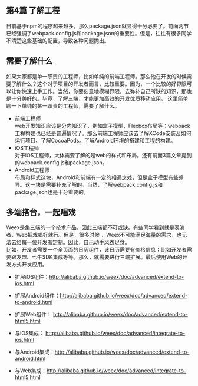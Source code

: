 ## 第4篇 了解工程 
目前基于npm的程序越来越多，那么package.json就显得十分必要了。前面两节已经强调了webpack.config.js和package.json的重要性。但是，往往有很多同学不清楚这些基础的配置，导致各种问题抛出。             

## 需要了解什么    
如果大家都是单一职责的工程师，比如单纯的前端工程师。那么他在开发的时候需要了解什么？这个对于项目的开发者而言，比较重要。因为，一个比较的好界限可以让你快速上手工作。当然，你要刻意地模糊界限，去弥补自己所缺的知识，那也是十分美好的。毕竟，了解三端，才能更加高效的开发优质移动应用。 这里简单聊一下单纯的某一职责的工程师，需要了解什么。         

+ 前端工程师    
	web开发知识应该是分内知识了，例如盒子模型、Flexbox布局等；webpack工程构建也已经是普遍情况了。那么前端工程师应该去了解XCode安装及如何运行项目、了解CocoaPods。了解Android环境的搭建和工程的构建。            
+ iOS工程师        
  对于iOS工程师，大体需要了解的是web的样式和布局。还有前面3篇文章提到的webpack.config.js和package.json。        
+ Android工程师          
	布局和样式这块，Android和前端有一定的相通之处，但是盒子模型有些差异。这一块是需要补充了解的。当然，了解webpack.config.js和package.json也是十分重要的。            
	
## 多端搭台，一起唱戏
Weex是集三端的一个技术产品，因此三端都不可或缺。有些同学看到就是表演者，Web把戏唱好就行。但是，很多时候	，Weex不可能满足海量的需求，也无法去给每一位开发者定制。因此，自己动手风衣足食。     
比如，开发者需要一个全页面的日历组件，该日历需要有价格信息；比如开发者需要跟友盟、七牛SDK集成等等。那么，就需要进行三端扩展。最后使用Web的开发方式开发应用。          

+ 扩展iOS组件：http://alibaba.github.io/weex/doc/advanced/extend-to-ios.html    

+ 扩展Android组件：http://alibaba.github.io/weex/doc/advanced/extend-to-android.html    
+ 扩展Web组件： http://alibaba.github.io/weex/doc/advanced/extend-to-html5.html    
+ 与iOS集成： http://alibaba.github.io/weex/doc/advanced/integrate-to-ios.html   
+ 与Android集成：http://alibaba.github.io/weex/doc/advanced/extend-to-android.html    
+ 与Web集成：http://alibaba.github.io/weex/doc/advanced/integrate-to-html5.html    


	
	


